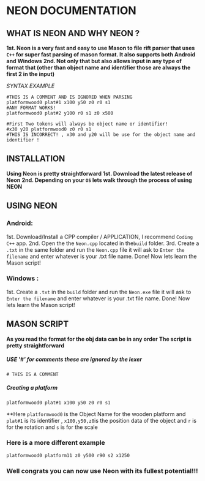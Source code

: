 # NEON DOCUMENTATION

## WHAT IS NEON AND WHY NEON ?
**1st. Neon is a very fast and easy to use  Mason to file rift parser that uses `C++` for super fast parsing of mason format. It also supports both Android and Windows**
**2nd. Not only that but also allows input in any type of format that (other than object name and identifier those are always the first 2 in the input)**

*SYNTAX EXAMPLE*
```
#THIS IS A COMMENT AND IS IGNORED WHEN PARSING
platformwood0 plat#1 x100 y50 z0 r0 s1
#ANY FORMAT WORKS!
platformwood0 plat#2 y100 r0 s1 z0 x500

#First Two tokens will always be object name or identifier!
#x30 y20 platformwood0 z0 r0 s1
#THIS IS INCORRECT! , x30 and y20 will be use for the object name and identifier !
```
## INSTALLATION
**Using Neon is pretty straightforward**
**1st. Download the latest release of Neon**
**2nd. Depending on your `OS` lets walk through the process of using NEON**

## USING NEON
### Android:
1st. Download/Install a CPP compiler / APPLICATION, I recommend
`Coding C++` app.
2nd. Open the the `Neon.cpp` located in the`build` folder.
3rd. Create a `.txt` in the same folder and run the `Neon.cpp` file it will ask to `Enter the filename` and enter whatever is your .txt file name.
Done! Now lets learn the Mason script!

### Windows :
1st. Create a `.txt` in the `build` folder and run the `Neon.exe` file it will ask to `Enter the filename` and enter whatever is your .txt file name.
Done! Now lets learn the Mason script!

## MASON SCRIPT
**As you read the format for the obj data can be in any order**
**The script is pretty straightforward**
##### USE '#' for comments these are ignored by the lexer
```
# THIS IS A COMMENT
```

##### Creating a platform
```
platformwood0 plat#1 x100 y50 z0 r0 s1
```
**Here `platformwood0` is the Object Name for the wooden platform and `plat#1` is its identifier , `x100,y50,z0`is the position data of the object and `r` is for the rotation and `s` is for the scale
### Here  is a more different example
```
platformwood0 platform11 z0 y500 r90 s2 x1250
```
### Well congrats you can now use Neon with its fullest potential!!! 